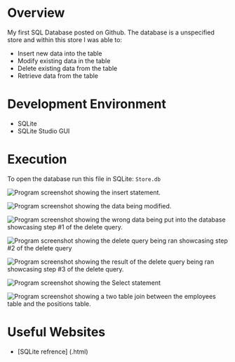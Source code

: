 # Overview
My first SQL Database posted on Github. The database is a unspecified store and within this store I was able to:
* Insert new data into the table
* Modify existing data in the table
* Delete existing data from the table 
* Retrieve data from the table 

# Development Environment

* SQLite
* SQLite Studio GUI

# Execution

To open the database run this file in SQLite: `Store.db`

![Program screenshot showing the insert statement.](Insert_Statement.png)

![Program screenshot showing the data being modified.](Update_Statement.png)

![Program screenshot showing the wrong data being put into the database showcasing step #1 of the delete query.](Delete_Statement_1.png)

![Program screenshot showing the delete query being ran showcasing step #2 of the delete query](Delete_Statement_2.png)

![Program screenshot showing the result of the delete query being ran showcasing step #3 of the delete query.](Delete_Statement_3.png)

![Program screenshot showing the Select statement](Select_Statement.png)

![Program screenshot showing a two table join between the employees table and the positions table.](Two_table_join.png)

# Useful Websites

* [SQLite refrence] (.html)
